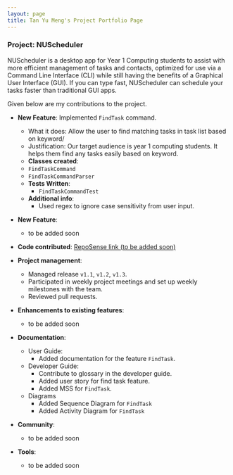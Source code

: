 ```yaml
---
layout: page
title: Tan Yu Meng's Project Portfolio Page
---
```

### Project: NUScheduler
NUScheduler is a desktop app for Year 1 Computing students to assist with more efficient management of tasks and contacts, 
optimized for use via a Command Line Interface (CLI) while still having the benefits of a Graphical User Interface (GUI). 
If you can type fast, NUScheduler can schedule your tasks faster than traditional GUI apps.

Given below are my contributions to the project.

* **New Feature**: Implemented `FindTask` command.
    * What it does: Allow the user to find matching tasks in task list based on keyword/
    * Justification: Our target audience is year 1 computing students. It helps them find any tasks easily based on keyword.
    * **Classes created**:
    * `FindTaskCommand`
    * `FindTaskCommandParser`
    * **Tests Written**:
      * `FindTaskCommandTest`
    * **Additional info**:
      * Used regex to ignore case sensitivity from user input. 

* **New Feature**: 
    * to be added soon

* **Code contributed**: [RepoSense link (to be added soon)]()

* **Project management**:
    * Managed release `v1.1`, `v1.2`, `v1.3`.
    * Participated in weekly project meetings and set up weekly milestones with the team.
    * Reviewed pull requests.

* **Enhancements to existing features**:
    * to be added soon

* **Documentation**:
    * User Guide:
        * Added documentation for the feature `FindTask`.
    * Developer Guide:
        * Contribute to glossary in the developer guide.
        * Added user story for find task feature. 
        * Added MSS for `FindTask`.
    * Diagrams
      * Added Sequence Diagram for `FindTask`
      * Added Activity Diagram for `FindTask`

* **Community**:
    * to be added soon

* **Tools**:
    * to be added soon


